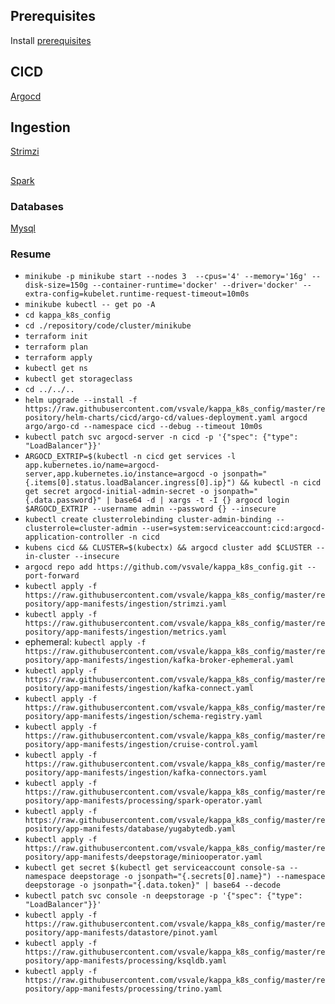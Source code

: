 ## Prerequisites

Install [prerequisites](./docs/stack/prerequesites/README.md)

## CICD

[Argocd](./docs/stack/tools/cicd/argocd.md)

## Ingestion

[Strimzi](./docs/stack/tools/ingestion/strimzi.md)

##

[Spark](./processing/spark.md)

### Databases

[Mysql](./docs/stack/tools/database/databases.md)

### Resume

- `minikube -p minikube start --nodes 3  --cpus='4' --memory='16g' --disk-size=150g --container-runtime='docker' --driver='docker' --extra-config=kubelet.runtime-request-timeout=10m0s`
- `minikube kubectl -- get po -A`
- `cd kappa_k8s_config`
- `cd ./repository/code/cluster/minikube`
- `terraform init`
- `terraform plan`
- `terraform apply`
- `kubectl get ns`
- `kubectl get storageclass`
- `cd ../../..`
- `helm upgrade --install -f https://raw.githubusercontent.com/vsvale/kappa_k8s_config/master/repository/helm-charts/cicd/argo-cd/values-deployment.yaml argocd argo/argo-cd --namespace cicd --debug --timeout 10m0s`
- `kubectl patch svc argocd-server -n cicd -p '{"spec": {"type": "LoadBalancer"}}'`
- `ARGOCD_EXTRIP=$(kubectl -n cicd get services -l app.kubernetes.io/name=argocd-server,app.kubernetes.io/instance=argocd -o jsonpath="{.items[0].status.loadBalancer.ingress[0].ip}") && kubectl -n cicd get secret argocd-initial-admin-secret -o jsonpath="{.data.password}" | base64 -d | xargs -t -I {} argocd login $ARGOCD_EXTRIP --username admin --password {} --insecure`
- `kubectl create clusterrolebinding cluster-admin-binding --clusterrole=cluster-admin --user=system:serviceaccount:cicd:argocd-application-controller -n cicd`
- `kubens cicd && CLUSTER=$(kubectx) && argocd cluster add $CLUSTER --in-cluster --insecure`
- `argocd repo add https://github.com/vsvale/kappa_k8s_config.git --port-forward`
- `kubectl apply -f https://raw.githubusercontent.com/vsvale/kappa_k8s_config/master/repository/app-manifests/ingestion/strimzi.yaml`
- `kubectl apply -f https://raw.githubusercontent.com/vsvale/kappa_k8s_config/master/repository/app-manifests/ingestion/metrics.yaml`
- ephemeral: `kubectl apply -f https://raw.githubusercontent.com/vsvale/kappa_k8s_config/master/repository/app-manifests/ingestion/kafka-broker-ephemeral.yaml`
- `kubectl apply -f https://raw.githubusercontent.com/vsvale/kappa_k8s_config/master/repository/app-manifests/ingestion/kafka-connect.yaml`
- `kubectl apply -f https://raw.githubusercontent.com/vsvale/kappa_k8s_config/master/repository/app-manifests/ingestion/schema-registry.yaml`
- `kubectl apply -f https://raw.githubusercontent.com/vsvale/kappa_k8s_config/master/repository/app-manifests/ingestion/cruise-control.yaml`
- `kubectl apply -f https://raw.githubusercontent.com/vsvale/kappa_k8s_config/master/repository/app-manifests/ingestion/kafka-connectors.yaml`
- `kubectl apply -f https://raw.githubusercontent.com/vsvale/kappa_k8s_config/master/repository/app-manifests/processing/spark-operator.yaml`
- `kubectl apply -f https://raw.githubusercontent.com/vsvale/kappa_k8s_config/master/repository/app-manifests/database/yugabytedb.yaml`
- `kubectl apply -f https://raw.githubusercontent.com/vsvale/kappa_k8s_config/master/repository/app-manifests/deepstorage/miniooperator.yaml`
- `kubectl get secret $(kubectl get serviceaccount console-sa --namespace deepstorage -o jsonpath="{.secrets[0].name}") --namespace deepstorage -o jsonpath="{.data.token}" | base64 --decode`
- `kubectl patch svc console -n deepstorage -p '{"spec": {"type": "LoadBalancer"}}'`
- `kubectl apply -f https://raw.githubusercontent.com/vsvale/kappa_k8s_config/master/repository/app-manifests/datastore/pinot.yaml`
- `kubectl apply -f https://raw.githubusercontent.com/vsvale/kappa_k8s_config/master/repository/app-manifests/processing/ksqldb.yaml`
- `kubectl apply -f https://raw.githubusercontent.com/vsvale/kappa_k8s_config/master/repository/app-manifests/processing/trino.yaml`
